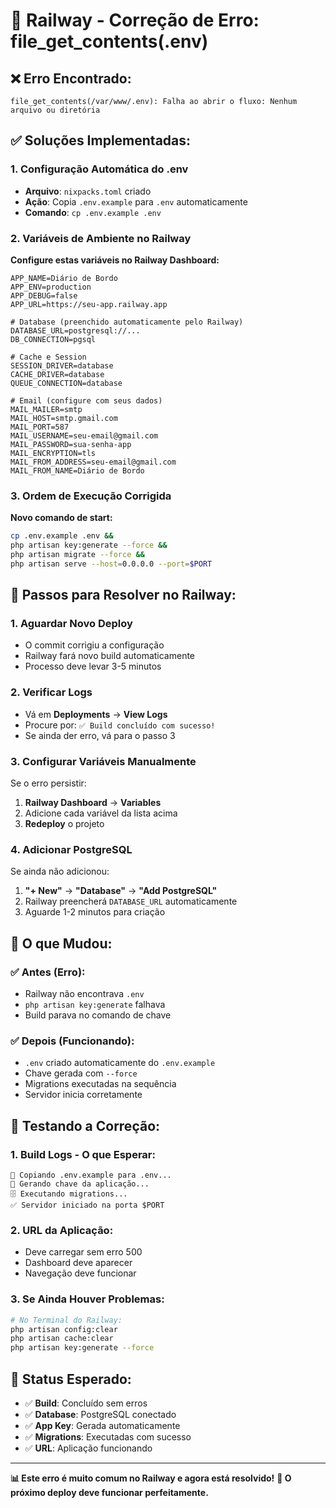 # 🚨 Railway - Correção de Erro: file_get_contents(.env)

## ❌ Erro Encontrado:
```
file_get_contents(/var/www/.env): Falha ao abrir o fluxo: Nenhum arquivo ou diretória
```

## ✅ Soluções Implementadas:

### 1. Configuração Automática do .env
- **Arquivo**: `nixpacks.toml` criado
- **Ação**: Copia `.env.example` para `.env` automaticamente
- **Comando**: `cp .env.example .env`

### 2. Variáveis de Ambiente no Railway
**Configure estas variáveis no Railway Dashboard:**

```env
APP_NAME=Diário de Bordo
APP_ENV=production
APP_DEBUG=false
APP_URL=https://seu-app.railway.app

# Database (preenchido automaticamente pelo Railway)
DATABASE_URL=postgresql://...
DB_CONNECTION=pgsql

# Cache e Session
SESSION_DRIVER=database
CACHE_DRIVER=database
QUEUE_CONNECTION=database

# Email (configure com seus dados)
MAIL_MAILER=smtp
MAIL_HOST=smtp.gmail.com
MAIL_PORT=587
MAIL_USERNAME=seu-email@gmail.com
MAIL_PASSWORD=sua-senha-app
MAIL_ENCRYPTION=tls
MAIL_FROM_ADDRESS=seu-email@gmail.com
MAIL_FROM_NAME=Diário de Bordo
```

### 3. Ordem de Execução Corrigida
**Novo comando de start:**
```bash
cp .env.example .env && 
php artisan key:generate --force && 
php artisan migrate --force && 
php artisan serve --host=0.0.0.0 --port=$PORT
```

## 🔧 Passos para Resolver no Railway:

### 1. Aguardar Novo Deploy
- O commit corrigiu a configuração
- Railway fará novo build automaticamente
- Processo deve levar 3-5 minutos

### 2. Verificar Logs
- Vá em **Deployments** → **View Logs**
- Procure por: `✅ Build concluído com sucesso!`
- Se ainda der erro, vá para o passo 3

### 3. Configurar Variáveis Manualmente
Se o erro persistir:

1. **Railway Dashboard** → **Variables**
2. Adicione cada variável da lista acima
3. **Redeploy** o projeto

### 4. Adicionar PostgreSQL
Se ainda não adicionou:

1. **"+ New"** → **"Database"** → **"Add PostgreSQL"**
2. Railway preencherá `DATABASE_URL` automaticamente
3. Aguarde 1-2 minutos para criação

## 🎯 O que Mudou:

### ✅ Antes (Erro):
- Railway não encontrava `.env`
- `php artisan key:generate` falhava
- Build parava no comando de chave

### ✅ Depois (Funcionando):
- `.env` criado automaticamente do `.env.example`
- Chave gerada com `--force`
- Migrations executadas na sequência
- Servidor inicia corretamente

## 📱 Testando a Correção:

### 1. Build Logs - O que Esperar:
```
📄 Copiando .env.example para .env...
🔑 Gerando chave da aplicação...
🗄️ Executando migrations...
✅ Servidor iniciado na porta $PORT
```

### 2. URL da Aplicação:
- Deve carregar sem erro 500
- Dashboard deve aparecer
- Navegação deve funcionar

### 3. Se Ainda Houver Problemas:
```bash
# No Terminal do Railway:
php artisan config:clear
php artisan cache:clear
php artisan key:generate --force
```

## 🚀 Status Esperado:

- ✅ **Build**: Concluído sem erros
- ✅ **Database**: PostgreSQL conectado
- ✅ **App Key**: Gerada automaticamente
- ✅ **Migrations**: Executadas com sucesso
- ✅ **URL**: Aplicação funcionando

---

**📊 Este erro é muito comum no Railway e agora está resolvido!**
**🔄 O próximo deploy deve funcionar perfeitamente.**
